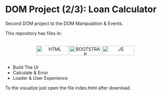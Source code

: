 # DOM Project (2/3): Loan Calculator
Second DOM project to the DOM Manipulation & Events.

This repository has files in:

<div style="display: inline_block" align="center"><br>
 <img align="center" alt="HTML" height="30" width="100" src="https://img.shields.io/badge/HTML-239120?style=for-the-badge&logo=html5&logoColor=white">
 <img align="center" alt="BOOTSTRAP" height="30" width="100" src="https://img.shields.io/badge/Bootstrap-563D7C?style=for-the-badge&logo=bootstrap&logoColor=white">
 <img align="center" alt="JS" height="30" width="100" src="https://img.shields.io/badge/JavaScript-323330?style=for-the-badge&logo=javascript&logoColor=F7DF1E">
</div>

##
- Build The UI
- Calculate & Error
- Loader & User Experience

To the visualize just open the file index.html after download.
